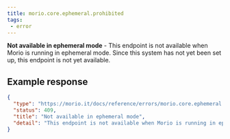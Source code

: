 ```yaml
---
title: morio.core.ephemeral.prohibited
tags: 
 - error
---
```



<!-- MORIO_AUTO_GENERATED_CONTENT_STARTS - Manual changes made below will be overwritten -->
__Not available in ephemeral mode__ - This endpoint is not available when Morio is running in ephemeral mode. Since this system has not yet been set up, this endpoint is not yet available.
<!-- MORIO_AUTO_GENERATED_CONTENT_ENDS - Manual changes made above will be overwritten -->


<!-- MORIO_AUTO_GENERATED_CONTENT_STARTS - Manual changes made below will be overwritten -->
## Example response

```json
{
  "type": "https://morio.it/docs/reference/errors/morio.core.ephemeral.prohibited",
  "status": 409,
  "title": "Not available in ephemeral mode",
  "detail": "This endpoint is not available when Morio is running in ephemeral mode. Since this system has not yet been set up, this endpoint is not yet available."
}
```
<!-- MORIO_AUTO_GENERATED_CONTENT_ENDS - Manual changes made above will be overwritten -->
